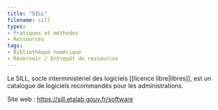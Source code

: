 ```yaml
---
title: "SILL"
filename: sill
types:
- Pratiques et méthodes
- Ressources
tags:
- Bibliothèque numérique
- Réservoir / Entrepôt de ressources
---
```


Le SILL, socle interministériel des logiciels [[licence libre|libres]], est un catalogue de logiciels recommandés pour les administrations.

Site web : <https://sill.etalab.gouv.fr/software>


